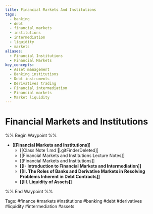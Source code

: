 ```yaml
---
title: Financial Markets And Institutions
tags:
  - banking
  - debt
  - financial_markets
  - institutions
  - intermediation
  - liquidity
  - markets
aliases:
  - Financial Institutions
  - Financial Markets
key_concepts:
  - Asset management
  - Banking institutions
  - Debt instruments
  - Derivatives trading
  - Financial intermediation
  - Financial markets
  - Market liquidity
---
```





# Financial Markets and Institutions

%% Begin Waypoint %%
- **[[Financial Markets and Institutions]]**
	- [[Class Note 1.md .gitFinderDeleted]]
	- [[Financial Markets and Institutions Lecture Notes]]
	- [[Financial Markets and Institutions]]
	- **[[I- Introduction to Financial Markets and Intermediation]]**
	- **[[II. The Roles of Banks and Derivative Markets in Resolving Problems Inherent in Debt Contracts]]**
	- **[[III. Liquidity of Assets]]**

%% End Waypoint %%

Tags: #finance #markets #institutions #banking #debt #derivatives #liquidity #intermediation #assets

